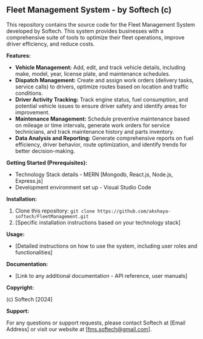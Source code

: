 ## Fleet Management System - by Softech (c)

This repository contains the source code for the Fleet Management System developed by Softech. This system provides businesses with a comprehensive suite of tools to optimize their fleet operations, improve driver efficiency, and reduce costs.

**Features:**

* **Vehicle Management:** Add, edit, and track vehicle details, including make, model, year, license plate, and maintenance schedules.
* **Dispatch Management:** Create and assign work orders (delivery tasks, service calls) to drivers, optimize routes based on location and traffic conditions.
* **Driver Activity Tracking:**  Track engine status, fuel consumption, and potential vehicle issues to ensure driver safety and identify areas for improvement.
* **Maintenance Management:** Schedule preventive maintenance based on mileage or time intervals, generate work orders for service technicians, and track maintenance history and parts inventory.
* **Data Analysis and Reporting:** Generate comprehensive reports on fuel efficiency, driver behavior, route optimization, and identify trends for better decision-making.

**Getting Started (Prerequisites):**

* Technology Stack details - MERN [Mongodb, React.js, Node.js, Express.js]
* Development environment set up - Visual Studio Code

**Installation:**

1. Clone this repository: `git clone https://github.com/akshaya-softech/FleetManagement.git`
2. [Specific installation instructions based on your technology stack]

**Usage:**

* [Detailed instructions on how to use the system, including user roles and functionalities]

**Documentation:**

* [Link to any additional documentation - API reference, user manuals]

**Copyright:**

(c) Softech [2024]

**Support:**

For any questions or support requests, please contact Softech at [Email Address] or visit our website at [fms.softech@gmail.com].

